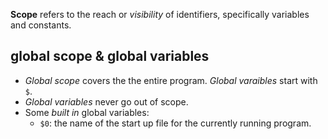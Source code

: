 **Scope** refers to the reach or *visibility* of identifiers, specifically variables and constants.

## global scope & global variables
- *Global scope* covers the the entire program. *Global varaibles* start with `$`.
- *Global variables* never go out of scope.
- Some *built in* global variables:
	- `$0`: the name of the start up file for the currently running program.

